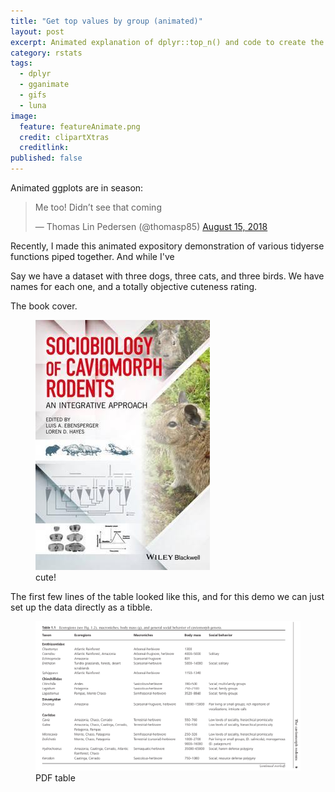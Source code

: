 ```yaml
---
title: "Get top values by group (animated)"
layout: post
excerpt: Animated explanation of dplyr::top_n() and code to create the gif.
category: rstats
tags:
  - dplyr
  - gganimate
  - gifs
  - luna
image:
  feature: featureAnimate.png
  credit: clipartXtras
  creditlink: 
published: false
---
```


Animated ggplots are in season:

<blockquote class="twitter-tweet" data-lang="en"><p lang="en" dir="ltr">Me too! Didn’t see that coming</p>&mdash; Thomas Lin Pedersen (@thomasp85) <a href="https://twitter.com/thomasp85/status/1029586660915326976?ref_src=twsrc%5Etfw">August 15, 2018</a></blockquote>
<script async src="https://platform.twitter.com/widgets.js" charset="utf-8"></script>

Recently, I made this animated expository demonstration of various tidyerse functions piped together. And while I've 


Say we have a dataset with three dogs, three cats, and three birds. We have names for each one, and a totally objective cuteness rating.



The book cover.
<figure>
    <a href="/images/cavioms.jpg"><img src="/images/cavioms.jpg"></a>
        <figcaption>cute!</figcaption>
</figure>

The first few lines of the table looked like this, and for this demo we can just set up the data directly as a tibble.

<figure>
    <a href="/images/ojedaT1.png"><img src="/images/ojedaT1.png"></a>
        <figcaption>PDF table</figcaption>
</figure>
